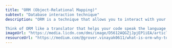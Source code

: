 ```yaml
---
title: "ORM (Object-Relational Mapping)"
subtext: "Database interaction technique"
description: "ORM is a technique that allows you to interact with your database using objects in your code. It makes database operations more intuitive by representing data as objects rather than tables.

Think of ORM like a translator that helps your code speak the language of the database."
imageUrl: "https://media.licdn.com/dms/image/D5612AQGZjJpjEP1iEA/article-cover_image-shrink_720_1280/0/1686716645931?e=2147483647&v=beta&t=tAiEVMUjaDyUeHbCWsWd6jQb5u1DZyWomJgqow1HzWM"
resourceUrl: "https://medium.com/@grover.vinayak0611/what-is-orm-why-to-use-it-and-brief-introduction-of-orm-frameworks-b61b16d02a3c"
---
```

